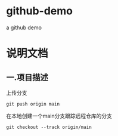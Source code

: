 # github-demo
a github demo

# 说明文档
## 一.项目描述

上传分支
```
git push origin main
```
在本地创建一个main分支跟踪远程仓库的分支
```
git checkout --track origin/main
```
